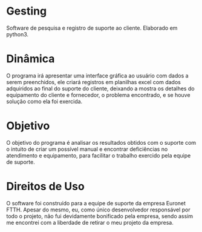 # Gesting
Software de pesquisa e registro de suporte ao cliente. Elaborado em python3.

# Dinâmica
O programa irá apresentar uma interface gráfica ao usuário com dados a serem preenchidos, ele criará registros em planilhas excel com dados adquiridos ao final do suporte do cliente, deixando a mostra os detalhes do equipamento do cliente e fornecedor, o problema encontrado, e se houve solução como ela foi exercida.

# Objetivo
O objetivo do programa é analisar os resultados obtidos com o suporte com o intuito de criar um possível manual e encontrar deficiências no atendimento e equipamento, para facilitar o trabalho exercido pela equipe de suporte.

# Direitos de Uso
O software foi construído para a equipe de suporte da empresa Euronet FTTH. Apesar do mesmo, eu, como único desenvolvedor responsável por todo o projeto, não fui devidamente bonificado pela empresa, sendo assim me encontrei com a liberdade de retirar o meu projeto da empresa.
